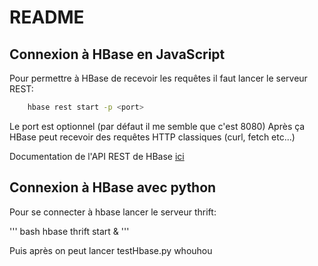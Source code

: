 # README

## Connexion à HBase en JavaScript

Pour permettre à HBase de recevoir les requêtes il faut lancer le serveur REST:

``` bash
	hbase rest start -p <port>
``` 
Le port est optionnel (par défaut il me semble que c'est 8080)
Après ça HBase peut recevoir des requêtes HTTP classiques (curl, fetch etc...)

Documentation de l'API REST de HBase [ici](https://hbase.apache.org/book.html#_rest)

## Connexion à HBase avec python

Pour se connecter à hbase lancer le serveur thrift:

''' bash
	hbase thrift start &
'''

Puis après on peut lancer testHbase.py
whouhou
